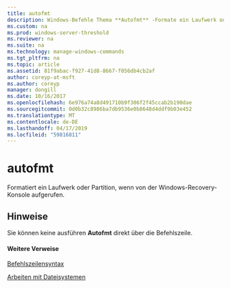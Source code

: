 ```yaml
---
title: autofmt
description: Windows-Befehle Thema **Autofmt** -Formate ein Laufwerk oder Partition, die beim Aufrufen durch die Windows Recovery Console.
ms.custom: na
ms.prod: windows-server-threshold
ms.reviewer: na
ms.suite: na
ms.technology: manage-windows-commands
ms.tgt_pltfrm: na
ms.topic: article
ms.assetid: 81f9abac-f927-41d8-8667-f056db4cb2af
author: coreyp-at-msft
ms.author: coreyp
manager: dongill
ms.date: 10/16/2017
ms.openlocfilehash: 6e976a74a8d491710b9f306f2f45ccab2b190dae
ms.sourcegitcommit: 0d0b32c8986ba7db9536e0b8648d4ddf9b03e452
ms.translationtype: MT
ms.contentlocale: de-DE
ms.lasthandoff: 04/17/2019
ms.locfileid: "59816811"
---
```

# <a name="autofmt"></a>autofmt



Formatiert ein Laufwerk oder Partition, wenn von der Windows-Recovery-Konsole aufgerufen.

## <a name="remarks"></a>Hinweise

Sie können keine ausführen **Autofmt** direkt über die Befehlszeile.

#### <a name="additional-references"></a>Weitere Verweise

[Befehlszeilensyntax](command-line-syntax-key.md)

[Arbeiten mit Dateisystemen](https://go.microsoft.com/fwlink/?LinkId=4509)